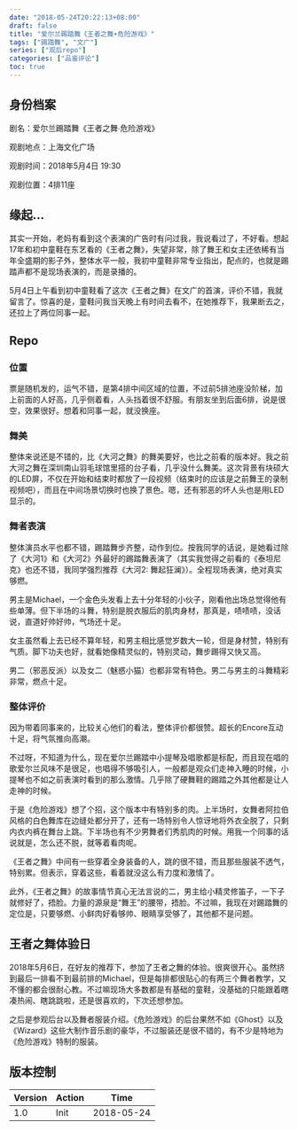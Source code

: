 ```yaml
---
date: "2018-05-24T20:22:13+08:00"
draft: false
title: "爱尔兰踢踏舞《王者之舞∙危险游戏》"
tags: ["踢踏舞", "文广"]
series: ["观后repo"]
categories: ["品鉴评论"]
toc: true
---
```


## 身份档案

剧名：爱尔兰踢踏舞《王者之舞∙危险游戏》

观剧地点：上海文化广场

观剧时间：2018年5月4日 19:30

观剧位置：4排11座

## 缘起…

其实一开始，老妈有看到这个表演的广告时有问过我，我说看过了，不好看。想起17年和初中童鞋在东艺看的《王者之舞》，失望非常，除了舞王和女主还依稀有当年全盛期的影子外，整体水平一般，我初中童鞋非常专业指出，配点的，也就是踢踏声都不是现场表演的，而是录播的。

5月4日上午看到初中童鞋看了这次《王者之舞》在文广的首演，评价不错，我就留言了。惊喜的是，童鞋问我当天晚上有时间去看不，在她推荐下，我果断去之，还拉上了两位同事一起。

## Repo

### 位置

票是随机发的，运气不错，是第4排中间区域的位置，不过前5排池座没阶梯，加上前面的人好高，几乎侧着看，人头挡着很不舒服。有朋友坐到后面6排，说是很空，效果很好。想着和同事一起，就没换座。

### 舞美

整体来说还是不错的，比《大河之舞》的舞美要好，也比之前看的版本好。我之前大河之舞在深圳南山羽毛球馆里搭的台子看，几乎没什么舞美。这次背景有块硕大的LED屏，不仅在开始和结束时都放了一段视频（结束时的应该是之前舞王的录制视频吧），而且在中间场景切换时也换了景色。嗯，还有邪恶的坏人头也是用LED显示的。

### 舞者表演

整体演员水平也都不错，踢踏舞步齐整，动作到位。按我同学的话说，是她看过除了《大河1》和《大河2》外最好的踢踏舞表演了（其实我觉得之前看的《泰坦尼克》也还不错，我同学强烈推荐《大河2: 舞起狂澜》）。全程现场表演，绝对真实够燃。

男主是Michael，一个金色头发看上去十分年轻的小伙子，刚看他出场总觉得他有些单薄。但下半场的斗舞，特别是脱衣服后的肌肉身材，那真是，啧啧啧，没话说，直道好帅好帅，气场还十足。

女主虽然看上去已经不算年轻，和男主相比感觉岁数大一轮，但是身材赞，特别有气质。脚下功夫也好，就看她像精灵似的，特别灵动，舞步踢得又快又高。

男二（邪恶反派）以及女二（魅惑小猫）也都非常有特色。男二与男主的斗舞精彩非常，燃点十足。

### 整体评价

因为带着同事来的，比较关心他们的看法，整体评价都很赞。超长的Encore互动十足，将气氛推向高潮。

不过呀，不知道为什么，现在爱尔兰踢踏中小提琴及唱歌都是标配，而且现在唱的歌爱尔兰风味不是很足，也唱得不够吸引人，一般都是观众们走神入睡的时候，小提琴也不如之前表演时看到的那么激情。几乎除了硬舞鞋的踢踏之外其他都是让人走神的时候。

于是《危险游戏》想了个招，这个版本中有特别多的肉。上半场时，女舞者阿拉伯风格的白色舞库在边缝处都分开了，还有一场特别令人惊讶地将外衣全脱了，只剩内衣内裤在舞台上跳。下半场也有不少男舞者们秀肌肉的时候。用我一个同事的话说就是，怎么还不脱，就等着看肉呢。

《王者之舞》中间有一些穿着全身装备的人，跳的很不错，而且那些服装不透气，特别累。但表示，穿着这些，看着就没这么有力度和激情了。

此外，《王者之舞》的故事情节真心无法言说的二，男主给小精灵修笛子，一下子就修好了，捂脸。力量的源泉是“舞王”的腰带，捂脸。不过嘛，我现在对踢踏舞的定位是，只要够燃、小鲜肉好看够帅、眼睛享受够了，其他都不是问题。

## 王者之舞体验日

2018年5月6日，在好友的推荐下，参加了王者之舞的体验。很爽很开心。虽然挤到最后一排看不到最前排的Michael，但是每排都很贴心的有两三个舞者教学，又不懂的都会很耐心教。不过嘛现场大多数都是有基础的童鞋，没基础的只能跟着瞎凑热闹、瞎跳跳啦，还是很喜欢的，下次还想参加。

之后是参观后台以及舞者服装介绍。《危险游戏》的后台果然不如《Ghost》以及《Wizard》这些大制作音乐剧的豪华，不过服装还是很不错的，有不少是特地为《危险游戏》特制的服装。

## 版本控制

| Version | Action | Time       |
| ------- | ------ | ---------- |
| 1.0     | Init   | 2018-05-24 |